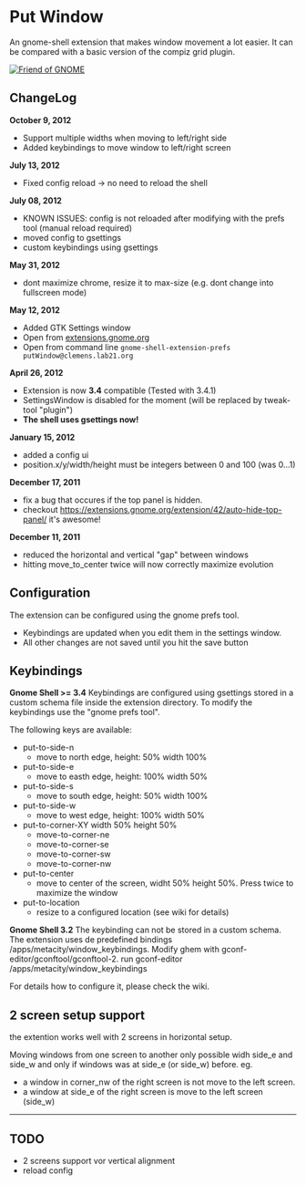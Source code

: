 Put Window
==========


An gnome-shell extension that makes window movement a lot
easier. It can be compared with a basic version of the compiz
grid plugin.

[![Friend of GNOME](http://www-old.gnome.org/friends/banners/friends-of-gnome.png)](http://www.gnome.org/friends/ "Friend of GNOME")

ChangeLog
-------

__October 9, 2012__
 * Support multiple widths when moving to left/right side
 * Added keybindings to move window to left/right screen

__July 13, 2012__
 * Fixed config reload -> no need to reload the shell

__July 08, 2012__
 * KNOWN ISSUES: config is not reloaded after modifying with the prefs tool (manual reload required)
 * moved config to gsettings
 * custom keybindings using gsettings

__May 31, 2012__
 * dont maximize chrome, resize it to max-size (e.g. dont change into fullscreen mode)

__May 12, 2012__

 * Added GTK Settings window
  * Open from [extensions.gnome.org](https://extensions.gnome.org/local/)
  * Open from command line `gnome-shell-extension-prefs putWindow@clemens.lab21.org`

__April 26, 2012__

 * Extension is now **3.4** compatible (Tested with 3.4.1)
 * SettingsWindow is disabled for the moment (will be replaced by tweak-tool "plugin")
 * **The shell uses gsettings now!**

__January 15, 2012__

 * added a config ui
 * position.x/y/width/height must be integers between 0 and 100 (was 0...1)

__December 17, 2011__

 * fix a bug that occures if the top panel is hidden.
  * checkout https://extensions.gnome.org/extension/42/auto-hide-top-panel/ it's awesome!

__December 11, 2011__

 * reduced the horizontal and vertical "gap" between windows
 * hitting move_to_center twice will now correctly maximize evolution

Configuration
-------------

The extension can be configured using the gnome prefs tool.
 * Keybindings are updated when you edit them in the settings window.
 * All other changes are not saved until you hit the save button


Keybindings
-----------

__Gnome Shell >= 3.4__
Keybindings are configured using gsettings stored in a custom schema file inside the extension directory. To
modify the keybindings use the "gnome prefs tool".

The following keys are available:

* put-to-side-n
  *  move to north edge, height: 50% width 100%
* put-to-side-e
  *  move to easth edge, height: 100% width 50%
* put-to-side-s
  *  move to south edge, height: 50% width 100%
* put-to-side-w
  *  move to west  edge, height: 100% width 50%
* put-to-corner-XY   width 50% height 50%
  *  move-to-corner-ne
  *  move-to-corner-se
  *  move-to-corner-sw
  *  move-to-corner-nw
* put-to-center
  *  move to center of the screen, widht 50% height 50%. Press twice to maximize the window
* put-to-location
  *  resize to a configured location (see wiki for details)

__Gnome Shell 3.2__
The keybinding can not be stored in a custom schema. The extension uses de predefined bindings
/apps/metacity/window_keybindings. Modify ghem with gconf-editor/gconftool/gconftool-2.
    run gconf-editor /apps/metacity/window_keybindings

For details how to configure it, please check the wiki.

2 screen setup support
-------

the extention works well with 2 screens in horizontal setup.

Moving windows from one screen to another only possible widh side_e and side_w
and only if windows was at side_e (or side_w) before. eg.

* a window in corner_nw of the right screen is not move to the left screen.
* a window at side_e of the right screen is move to the left screen (side_w)


- - -
TODO
----

* 2 screens support vor vertical alignment
* reload config


